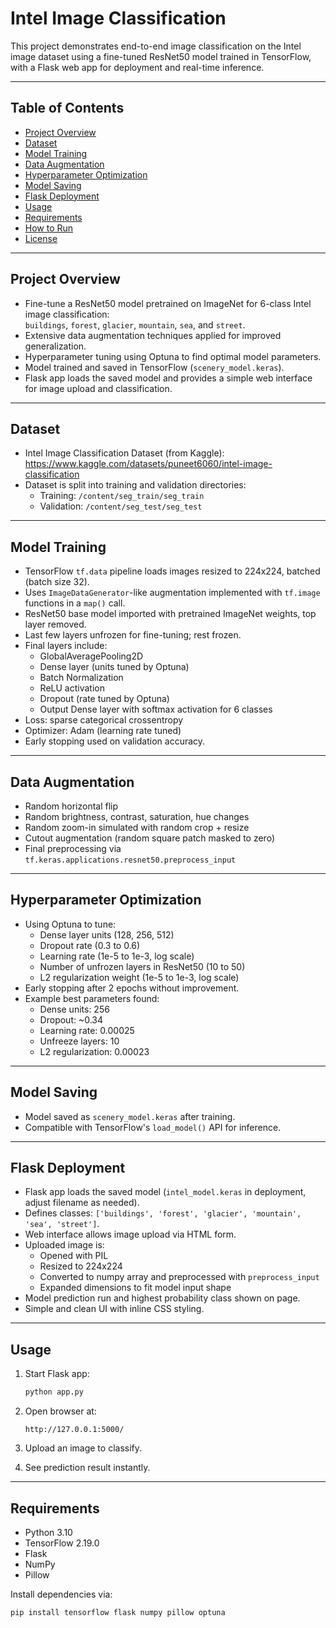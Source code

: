 # Intel Image Classification

This project demonstrates end-to-end image classification on the Intel image dataset using a fine-tuned ResNet50 model trained in TensorFlow, with a Flask web app for deployment and real-time inference.

---

## Table of Contents

- [Project Overview](#project-overview)  
- [Dataset](#dataset)  
- [Model Training](#model-training)  
- [Data Augmentation](#data-augmentation)  
- [Hyperparameter Optimization](#hyperparameter-optimization)  
- [Model Saving](#model-saving)  
- [Flask Deployment](#flask-deployment)  
- [Usage](#usage)  
- [Requirements](#requirements)  
- [How to Run](#how-to-run)  
- [License](#license)

---

## Project Overview

- Fine-tune a ResNet50 model pretrained on ImageNet for 6-class Intel image classification:  
  `buildings`, `forest`, `glacier`, `mountain`, `sea`, and `street`.
- Extensive data augmentation techniques applied for improved generalization.
- Hyperparameter tuning using Optuna to find optimal model parameters.
- Model trained and saved in TensorFlow (`scenery_model.keras`).
- Flask app loads the saved model and provides a simple web interface for image upload and classification.

---

## Dataset

- Intel Image Classification Dataset (from Kaggle):  
  https://www.kaggle.com/datasets/puneet6060/intel-image-classification
- Dataset is split into training and validation directories:
  - Training: `/content/seg_train/seg_train`
  - Validation: `/content/seg_test/seg_test`

---

## Model Training

- TensorFlow `tf.data` pipeline loads images resized to 224x224, batched (batch size 32).
- Uses `ImageDataGenerator`-like augmentation implemented with `tf.image` functions in a `map()` call.
- ResNet50 base model imported with pretrained ImageNet weights, top layer removed.
- Last few layers unfrozen for fine-tuning; rest frozen.
- Final layers include:
  - GlobalAveragePooling2D
  - Dense layer (units tuned by Optuna)
  - Batch Normalization
  - ReLU activation
  - Dropout (rate tuned by Optuna)
  - Output Dense layer with softmax activation for 6 classes
- Loss: sparse categorical crossentropy
- Optimizer: Adam (learning rate tuned)
- Early stopping used on validation accuracy.

---

## Data Augmentation

- Random horizontal flip
- Random brightness, contrast, saturation, hue changes
- Random zoom-in simulated with random crop + resize
- Cutout augmentation (random square patch masked to zero)
- Final preprocessing via `tf.keras.applications.resnet50.preprocess_input`

---

## Hyperparameter Optimization

- Using Optuna to tune:
  - Dense layer units (128, 256, 512)
  - Dropout rate (0.3 to 0.6)
  - Learning rate (1e-5 to 1e-3, log scale)
  - Number of unfrozen layers in ResNet50 (10 to 50)
  - L2 regularization weight (1e-5 to 1e-3, log scale)
- Early stopping after 2 epochs without improvement.
- Example best parameters found:
  - Dense units: 256
  - Dropout: ~0.34
  - Learning rate: 0.00025
  - Unfreeze layers: 10
  - L2 regularization: 0.00023

---

## Model Saving

- Model saved as `scenery_model.keras` after training.
- Compatible with TensorFlow's `load_model()` API for inference.

---

## Flask Deployment

- Flask app loads the saved model (`intel_model.keras` in deployment, adjust filename as needed).
- Defines classes: `['buildings', 'forest', 'glacier', 'mountain', 'sea', 'street']`.
- Web interface allows image upload via HTML form.
- Uploaded image is:
  - Opened with PIL
  - Resized to 224x224
  - Converted to numpy array and preprocessed with `preprocess_input`
  - Expanded dimensions to fit model input shape
- Model prediction run and highest probability class shown on page.
- Simple and clean UI with inline CSS styling.

---

## Usage

1. Start Flask app:

    ```bash
    python app.py
    ```

2. Open browser at:

    ```
    http://127.0.0.1:5000/
    ```

3. Upload an image to classify.

4. See prediction result instantly.

---

## Requirements

- Python 3.10  
- TensorFlow 2.19.0  
- Flask  
- NumPy  
- Pillow  

Install dependencies via:

```bash
pip install tensorflow flask numpy pillow optuna
